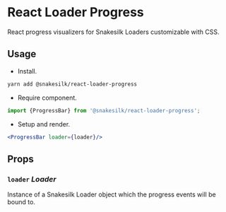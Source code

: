 # React Loader Progress

React progress visualizers for Snakesilk Loaders customizable with CSS.

## Usage

* Install.
```bash
yarn add @snakesilk/react-loader-progress
```

* Require component.
```js
import {ProgressBar} from '@snakesilk/react-loader-progress';
```

* Setup and render.
```jsx
<ProgressBar loader={loader}/>
```

## Props

### `loader` *Loader*
Instance of a Snakesilk Loader object which the progress events will be bound to.
